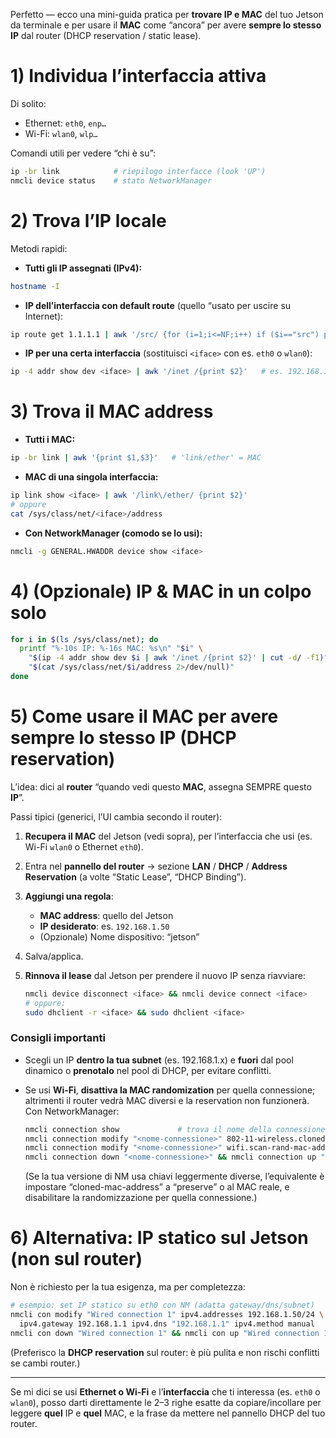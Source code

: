 Perfetto — ecco una mini-guida pratica per **trovare IP e MAC** del tuo Jetson da terminale e per usare il **MAC** come “ancora” per avere **sempre lo stesso IP** dal router (DHCP reservation / static lease).

# 1) Individua l’interfaccia attiva

Di solito:

* Ethernet: `eth0`, `enp…`
* Wi-Fi: `wlan0`, `wlp…`

Comandi utili per vedere “chi è su”:

```bash
ip -br link            # riepilogo interfacce (look 'UP')
nmcli device status    # stato NetworkManager
```

# 2) Trova l’IP locale

Metodi rapidi:

* **Tutti gli IP assegnati (IPv4):**

```bash
hostname -I
```

* **IP dell’interfaccia con default route** (quello “usato per uscire su Internet):

```bash
ip route get 1.1.1.1 | awk '/src/ {for (i=1;i<=NF;i++) if ($i=="src") print $(i+1)}'
```

* **IP per una certa interfaccia** (sostituisci `<iface>` con es. `eth0` o `wlan0`):

```bash
ip -4 addr show dev <iface> | awk '/inet /{print $2}'   # es. 192.168.1.50/24
```

# 3) Trova il MAC address

* **Tutti i MAC:**

```bash
ip -br link | awk '{print $1,$3}'   # 'link/ether' = MAC
```

* **MAC di una singola interfaccia:**

```bash
ip link show <iface> | awk '/link\/ether/ {print $2}'
# oppure
cat /sys/class/net/<iface>/address
```

* **Con NetworkManager (comodo se lo usi):**

```bash
nmcli -g GENERAL.HWADDR device show <iface>
```

# 4) (Opzionale) IP & MAC in un colpo solo

```bash
for i in $(ls /sys/class/net); do
  printf "%-10s IP: %-16s MAC: %s\n" "$i" \
    "$(ip -4 addr show dev $i | awk '/inet /{print $2}' | cut -d/ -f1)" \
    "$(cat /sys/class/net/$i/address 2>/dev/null)"
done
```

# 5) Come usare il MAC per avere **sempre lo stesso IP** (DHCP reservation)

L’idea: dici al **router** “quando vedi questo **MAC**, assegna SEMPRE questo **IP**”.

Passi tipici (generici, l’UI cambia secondo il router):

1. **Recupera il MAC** del Jetson (vedi sopra), per l’interfaccia che usi (es. Wi-Fi `wlan0` o Ethernet `eth0`).
2. Entra nel **pannello del router** → sezione **LAN** / **DHCP** / **Address Reservation** (a volte “Static Lease”, “DHCP Binding”).
3. **Aggiungi una regola**:

   * **MAC address**: quello del Jetson
   * **IP desiderato**: es. `192.168.1.50`
   * (Opzionale) Nome dispositivo: “jetson”
4. Salva/applica.
5. **Rinnova il lease** dal Jetson per prendere il nuovo IP senza riavviare:

   ```bash
   nmcli device disconnect <iface> && nmcli device connect <iface>
   # oppure:
   sudo dhclient -r <iface> && sudo dhclient <iface>
   ```

### Consigli importanti

* Scegli un IP **dentro la tua subnet** (es. 192.168.1.x) e **fuori** dal pool dinamico o **prenotalo** nel pool di DHCP, per evitare conflitti.
* Se usi **Wi-Fi**, **disattiva la MAC randomization** per quella connessione; altrimenti il router vedrà MAC diversi e la reservation non funzionerà. Con NetworkManager:

  ```bash
  nmcli connection show             # trova il nome della connessione Wi-Fi
  nmcli connection modify "<nome-connessione>" 802-11-wireless.cloned-mac-address <MAC-reale>
  nmcli connection modify "<nome-connessione>" wifi.scan-rand-mac-address no
  nmcli connection down "<nome-connessione>" && nmcli connection up "<nome-connessione>"
  ```

  (Se la tua versione di NM usa chiavi leggermente diverse, l’equivalente è impostare “cloned-mac-address” a “preserve” o al MAC reale, e disabilitare la randomizzazione per quella connessione.)

# 6) Alternativa: IP statico **sul Jetson** (non sul router)

Non è richiesto per la tua esigenza, ma per completezza:

```bash
# esempio: set IP statico su eth0 con NM (adatta gateway/dns/subnet)
nmcli con modify "Wired connection 1" ipv4.addresses 192.168.1.50/24 \
  ipv4.gateway 192.168.1.1 ipv4.dns "192.168.1.1" ipv4.method manual
nmcli con down "Wired connection 1" && nmcli con up "Wired connection 1"
```

(Preferisco la **DHCP reservation** sul router: è più pulita e non rischi conflitti se cambi router.)

---

Se mi dici se usi **Ethernet o Wi-Fi** e l’**interfaccia** che ti interessa (es. `eth0` o `wlan0`), posso darti direttamente le 2–3 righe esatte da copiare/incollare per leggere **quel** IP e **quel** MAC, e la frase da mettere nel pannello DHCP del tuo router.
